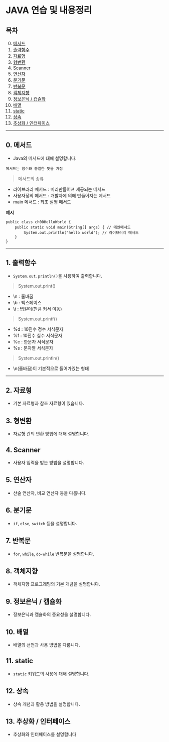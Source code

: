 # JAVA 연습 및 내용정리

## 목차
0. [메서드](#0-메서드)
1. [출력함수](#1-출력함수)
2. [자료형](#2-자료형)
3. [형변환](#3-형변환)
4. [Scanner](#4-scanner)
5. [연산자](#5-연산자)
6. [분기문](#6-분기문)
7. [반복문](#7-반복문)
8. [객체지향](#8-객체지향)
9. [정보은닉 / 캡슐화](#9-정보은닉/캡슐화)
10. [배열](#10-배열)
11. [static](#11-static)
12. [상속](#12-상속)
13. [추상화 / 인터페이스](#13-추상화/인터페이스)


 - - -


## 0. 메서드
- Java의 메서드에 대해 설명합니다.
  
`메서드는 함수와 동일한 뜻을 가짐`

> 메서드의 종류

  + 라이브러리 메서드 : 미리만들어져 제공되는 메서드
  + 사용자정의 메서드 : 개발자에 의해 만들어지는 메서드
  + main 메서드 : 최초 실행 메서드

**예시**
```
public class ch00HelloWorld {
	public static void main(String[] args) { // 메인메서드
		System.out.println("hello world"); // 라이브러리 메서드
	}
}
```
- - -

## 1. 출력함수
- `System.out.println()`을 사용하여 출력합니다.

> System.out.print()
+ \n : 줄바꿈
+ \b : 백스페이스
+ \t : 탭길이(만큼 커서 이동)

> System.out.printf()
+ %d : 10진수 정수 서식문자
+ %f : 10진수 실수 서식문자
+ %c : 한문자 서식문자
+ %s : 문자열 서식문자

> System.out.println()
+ \n(줄바꿈)이 기본적으로 들어가있는 형태

- - -

## 2. 자료형
- 기본 자료형과 참조 자료형이 있습니다.

## 3. 형변환
- 자료형 간의 변환 방법에 대해 설명합니다.

## 4. Scanner
- 사용자 입력을 받는 방법을 설명합니다.

## 5. 연산자
- 산술 연산자, 비교 연산자 등을 다룹니다.

## 6. 분기문
- `if`, `else`, `switch` 등을 설명합니다.

## 7. 반복문
- `for`, `while`, `do-while` 반복문을 설명합니다.

## 8. 객체지향
- 객체지향 프로그래밍의 기본 개념을 설명합니다.

## 9. 정보은닉 / 캡슐화
- 정보은닉과 캡슐화의 중요성을 설명합니다.

## 10. 배열
- 배열의 선언과 사용 방법을 다룹니다.

## 11. static
- `static` 키워드의 사용에 대해 설명합니다.

## 12. 상속
- 상속 개념과 활용 방법을 설명합니다.

## 13. 추상화 / 인터페이스
- 추상화와 인터페이스를 설명합니다
